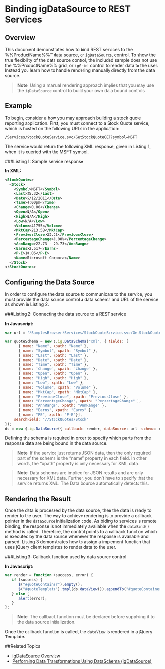 ﻿<!--
|metadata|
{
    "fileName": "igdatasource-binding-to-rest-services",
    "controlName": "igDataSource",
    "tags": ["Data Binding"]
}
|metadata|
-->

# Binding igDataSource to REST Services

## Overview
This document demonstrates how to bind REST services to the %%ProductName%%™ data source, or `igDataSource`, control. To show the true flexibility of the data source control, the included sample does not use the %%ProductName%% grid, or `igGrid`, control to render data to the user. Instead you learn how to handle rendering manually directly from the data source.

>**Note:** Using a manual rendering approach implies that you may use the `igDataSource` control to build your own data bound controls

## Example
To begin, consider a how you may approach building a stock quote reporting application. First, you must connect to a Stock Quote service, which is hosted on the following URLs in the application:

 

`/Services/StockQuoteService.svc/GetStockQuoteGET?symbol=MSFT`

 

The service would return the following XML response, given in Listing 1, when it is queried with the MSFT symbol.

###Listing 1: Sample service response

**In XML:**

```xml
<StockQuotes>
  <Stock>
    <Symbol>MSFT</Symbol>
    <Last>25.32</Last>
    <Date>5/12/2011</Date>
    <Time>4:00pm</Time>
    <Change>0.00</Change>
    <Open>N/A</Open>
    <High>N/A</High>
    <Low>N/A</Low>
    <Volume>41755</Volume>
    <MktCap>213.5B</MktCap>
    <PreviousClose>25.32</PreviousClose>
    <PercentageChange>0.00%</PercentageChange>
    <AnnRange>22.73 - 29.73</AnnRange>
    <Earns>2.517</Earns>
    <P-E>10.06</P-E>
    <Name>Microsoft Corpora</Name>
  </Stock>
</StockQuotes>
```

## Configuring the Data Source
In order to configure the data source to communicate to the service, you must provide the data source control a data schema and URL of the service as shown in Listing 2.

###Listing 2: Connecting the data source to a REST service

**In Javascript:**

```js
var url = "/SamplesBrowser/Services/StockQuoteService.svc/GetStockQuoteGET?symbol=MSFT";

var quoteSchema = new $.ig.DataSchema("xml", { fields: [
      { name: "Name", xpath: "Name" },
      { name: "Symbol", xpath: "Symbol" },
      { name: "Last", xpath: "Last" },
      { name: "Date", xpath: "Date" },
      { name: "Time", xpath: "Time" },
      { name: "Change", xpath: "Change" },
      { name: "Open", xpath: "Open" },
      { name: "High", xpath: "High" },
      { name: "Low", xpath: "Low" },
      { name: "Volume", xpath: "Volume" },
      { name: "MktCap", xpath: "MktCap" },
      { name: "PreviousClose", xpath: "PreviousClose" },
      { name: "PercentageChange", xpath: "PercentageChange" },
      { name: "AnnRange", xpath: "AnnRange" },
      { name: "Earns", xpath: "Earns" },
      { name: "PE", xpath: "P-E"}],
    searchField: "//StockQuotes/Stock"
});
ds = new $.ig.DataSource({ callback: render, dataSource: url, schema: quoteSchema }).dataBind();
```

Defining the schema is required in order to specify which parts from the response data are being bound in the data source.

>**Note:** If the service just returns JSON data, then the only required part of the schema is the “name” property in each field. In other words, the “xpath” property is only necessary for XML data.

>**Note:** Data schemas are implied for JSON results and are only necessary for XML data. Further, you don’t have to specify that the service returns XML. The Data Source automatically detects this.

## Rendering the Result
Once the data is processed by the data source, then the data is ready to render to the user. The way to achieve rendering is to provide a callback pointer in the `dataSource` initialization code. As biding to services is remote binding, the response is not immediately available when the `dataBind()` method is called. Therefore, the control points to a callback function which is executed by the data source whenever the response is available and parsed. Listing 3 demonstrates how to assign a implement function that uses jQuery client templates to render data to the user.

###Listing 3: Callback function used by data source control

**In Javascript:**

```js
var render = function (success, error) {
   if (success) {
      $("#quoteContainer").empty();
      $("#quoteTemplate").tmpl(ds.dataView()).appendTo("#quoteContainer");
   } else {
      alert(error);
   }
};
```

>**Note:** The callback function must be declared before supplying it to the data source initialization.

Once the callback function is called, the `dataView` is rendered in a jQuery Template.

 

##Related Topics

-   [igDataSource Overview](igDataSource-igDataSource-Overview.html)
-   [Performing Data Transformations Using DataSchema (igDataSource)](igDataSource-Using-DataSchema.html)

 

 


